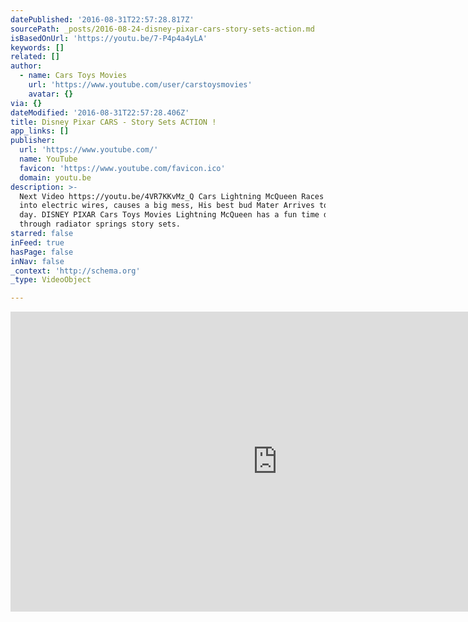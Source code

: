 ```yaml
---
datePublished: '2016-08-31T22:57:28.817Z'
sourcePath: _posts/2016-08-24-disney-pixar-cars-story-sets-action.md
isBasedOnUrl: 'https://youtu.be/7-P4p4a4yLA'
keywords: []
related: []
author:
  - name: Cars Toys Movies
    url: 'https://www.youtube.com/user/carstoysmovies'
    avatar: {}
via: {}
dateModified: '2016-08-31T22:57:28.406Z'
title: Disney Pixar CARS - Story Sets ACTION !
app_links: []
publisher:
  url: 'https://www.youtube.com/'
  name: YouTube
  favicon: 'https://www.youtube.com/favicon.ico'
  domain: youtu.be
description: >-
  Next Video https://youtu.be/4VR7KKvMz_Q Cars Lightning McQueen Races and Jumps
  into electric wires, causes a big mess, His best bud Mater Arrives to save the
  day. DISNEY PIXAR Cars Toys Movies Lightning McQueen has a fun time driving
  through radiator springs story sets.
starred: false
inFeed: true
hasPage: false
inNav: false
_context: 'http://schema.org'
_type: VideoObject

---
```

<iframe src="https://cdn.embedly.com/widgets/media.html?src=https%3A%2F%2Fwww.youtube.com%2Fembed%2F7-P4p4a4yLA%3Ffeature%3Doembed&amp;url=http%3A%2F%2Fwww.youtube.com%2Fwatch%3Fv%3D7-P4p4a4yLA&amp;image=https%3A%2F%2Fi.ytimg.com%2Fvi%2F7-P4p4a4yLA%2Fhqdefault.jpg&amp;key=b7d04c9b404c499eba89ee7072e1c4f7&amp;type=text%2Fhtml&amp;schema=youtube" width="854" height="480" scrolling="no" frameborder="0" allowfullscreen="" style=""></iframe>